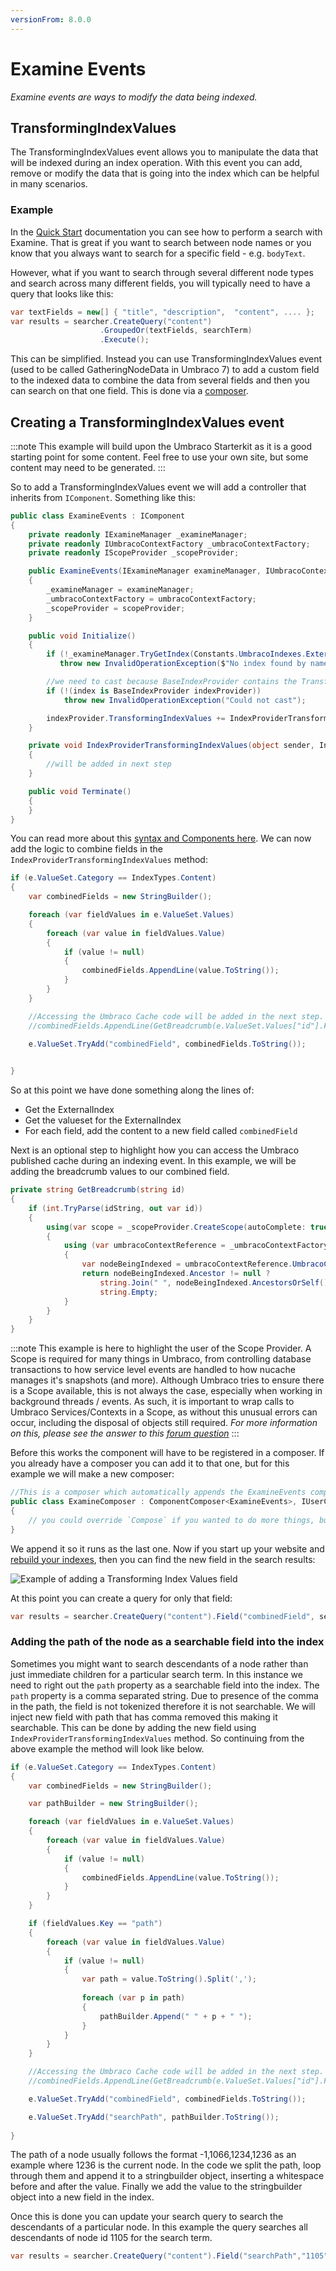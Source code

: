 ```yaml
---
versionFrom: 8.0.0
---
```


# Examine Events

_Examine events are ways to modify the data being indexed._

## TransformingIndexValues

The TransformingIndexValues event allows you to manipulate the data that will be indexed during an index operation. With this event you can add, remove or modify the data that is going into the index which can be helpful in many scenarios.

### Example

In the [Quick Start](Quick-Start/index.md) documentation you can see how to perform a search with Examine. That is great if you want to search between node names or you know that you always want to search for a specific field - e.g. `bodyText`.

However, what if you want to search through several different node types and search across many different fields, you will typically need to have a query that looks like this:

```c#
var textFields = new[] { "title", "description",  "content", .... };
var results = searcher.CreateQuery("content")
                    .GroupedOr(textFields, searchTerm)
                    .Execute();
```

This can be simplified. Instead you can use TransformingIndexValues event (used to be called GatheringNodeData in Umbraco 7) to add a custom field to the indexed data to combine the data from several fields and then you can search on that one field. This is done via a [composer](../../../Implementation/Composing/index.md).

## Creating a TransformingIndexValues event

:::note
This example will build upon the Umbraco Starterkit as it is a good starting point for some content. Feel free to use your own site, but some content may need to be generated.
:::

So to add a TransformingIndexValues event we will add a controller that inherits from `IComponent`. Something like this:

```c#
public class ExamineEvents : IComponent
{
    private readonly IExamineManager _examineManager;
    private readonly IUmbracoContextFactory _umbracoContextFactory;
    private readonly IScopeProvider _scopeProvider;

    public ExamineEvents(IExamineManager examineManager, IUmbracoContextFactory umbracoContextFactory, IScopeProvider scopeProvider)
    {
        _examineManager = examineManager;
        _umbracoContextFactory = umbracoContextFactory;
        _scopeProvider = scopeProvider;
    }

    public void Initialize()
    {
        if (!_examineManager.TryGetIndex(Constants.UmbracoIndexes.ExternalIndexName, out IIndex index))
           throw new InvalidOperationException($"No index found by name {Constants.UmbracoIndexes.ExternalIndexName}");

        //we need to cast because BaseIndexProvider contains the TransformingIndexValues event
        if (!(index is BaseIndexProvider indexProvider))
            throw new InvalidOperationException("Could not cast");

        indexProvider.TransformingIndexValues += IndexProviderTransformingIndexValues;
    }

    private void IndexProviderTransformingIndexValues(object sender, IndexingItemEventArgs e)
    {
        //will be added in next step
    }

    public void Terminate()
    {
    }
}
```

You can read more about this [syntax and Components here](../../../Implementation/Composing/index.md). We can now add the logic to combine fields in the `IndexProviderTransformingIndexValues` method:

```c#
if (e.ValueSet.Category == IndexTypes.Content)
{
    var combinedFields = new StringBuilder();

    foreach (var fieldValues in e.ValueSet.Values)
    {
        foreach (var value in fieldValues.Value)
        {
            if (value != null)
            {
                combinedFields.AppendLine(value.ToString());
            }
        }
    }

    //Accessing the Umbraco Cache code will be added in the next step.
    //combinedFields.AppendLine(GetBreadcrumb(e.ValueSet.Values["id"].FirstOrDefault()?.ToString()));

    e.ValueSet.TryAdd("combinedField", combinedFields.ToString());

    
}
```

So at this point we have done something along the lines of:
- Get the ExternalIndex
- Get the valueset for the ExternalIndex
- For each field, add the content to a new field called `combinedField`

Next is an optional step to highlight how you can access the Umbraco published cache during an indexing event. In this example, we will be adding the breadcrumb values to our combined field.

```cs
private string GetBreadcrumb(string id)
{
    if (int.TryParse(idString, out var id))
    {
        using(var scope = _scopeProvider.CreateScope(autoComplete: true))
        {
            using (var umbracoContextReference = _umbracoContextFactory.EnsureUmbracoContext())
            {
                var nodeBeingIndexed = umbracoContextReference.UmbracoContext.Content.GetById(id);
                return nodeBeingIndexed.Ancestor != null ?  
                    string.Join(" ", nodeBeingIndexed.AncestorsOrSelf().Select(n => n.Name)) :
                    string.Empty;
            }
        }
    }
}
```

:::note
This example is here to highlight the user of the Scope Provider. A Scope is required for many things in Umbraco, from controlling database transactions to how service level events are handled to how nucache manages it's snapshots (and more). Although Umbraco tries to ensure there is a Scope available, this is not always the case, especially when working in background threads / events. As such, it is important to wrap calls to Umbraco Services/Contexts in a Scope, as without this unusual errors can occur, including the disposal of objects still required. *For more information on this, please see the answer to this [forum question](https://our.umbraco.com/forum/using-umbraco-and-getting-started/102676-triggering-index-rebuild-via-hangfire-causes-objectdisposedexception-in-nucache)*
:::

Before this works the component will have to be registered in a composer. If you already have a composer you can add it to that one, but for this example we will make a new composer:

```c#
//This is a composer which automatically appends the ExamineEvents component
public class ExamineComposer : ComponentComposer<ExamineEvents>, IUserComposer
{
    // you could override `Compose` if you wanted to do more things, but if it's just registering a component there's nothing else that needs to be done.
}
```

We append it so it runs as the last one. Now if you start up your website and [rebuild your indexes](examine-management.md), then you can find the new field in the search results:

![Example of adding a Transforming Index Values field](images/transforming-index-values.png)

At this point you can create a query for only that field:

```c#
var results = searcher.CreateQuery("content").Field("combinedField", searchTerm).Execute();
```

### Adding the path of the node as a searchable field into the index

Sometimes you might want to search descendants of a node rather than just immediate children for a particular search term. In this instance we need to right out the `path` property as a searchable field into the index. The `path` property is a comma separated string. Due to presence of the comma in the path, the field is not tokenized therefore it is not searchable. We will inject new
field with path that has comma removed this making it searchable. This can be done by adding the new field using `IndexProviderTransformingIndexValues` method. So continuing from the above example the method will look like below.

```csharp
if (e.ValueSet.Category == IndexTypes.Content)
{
    var combinedFields = new StringBuilder();

    var pathBuilder = new StringBuilder();

    foreach (var fieldValues in e.ValueSet.Values)
    {
        foreach (var value in fieldValues.Value)
        {
            if (value != null)
            {
                combinedFields.AppendLine(value.ToString());
            }
        }
    }

    if (fieldValues.Key == "path")
    {
        foreach (var value in fieldValues.Value)
        {
            if (value != null)
            {
                var path = value.ToString().Split(',');
                
                foreach (var p in path)
                {
                    pathBuilder.Append(" " + p + " ");  
                }
            }
        }
    }

    //Accessing the Umbraco Cache code will be added in the next step.
    //combinedFields.AppendLine(GetBreadcrumb(e.ValueSet.Values["id"].FirstOrDefault()?.ToString()));

    e.ValueSet.TryAdd("combinedField", combinedFields.ToString());

    e.ValueSet.TryAdd("searchPath", pathBuilder.ToString());
    
}
```

The path of a node usually follows the format -1,1066,1234,1236 as an example where 1236 is the current node. In the code we split the path, loop through them and append it to a stringbuilder object, inserting a whitespace before and after the value. Finally we add the value to the stringbuilder object into a new field in the index.

Once this is done you can update your search query to search the descendants of a particular node. In this example the query searches all descendants of node id 1105 for the search term.

```c#
var results = searcher.CreateQuery("content").Field("searchPath","1105").And().Field("combinedField", searchTerm).Execute();
```